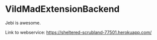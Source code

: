 # VildMadExtensionBackend

Jebi is awesome.

Link to webservice: https://sheltered-scrubland-77501.herokuapp.com/
